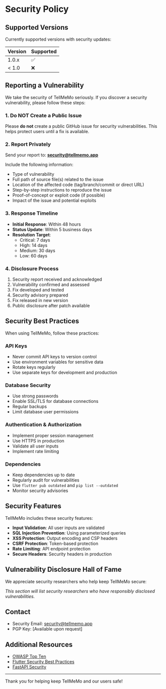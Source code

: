 # Security Policy

## Supported Versions

Currently supported versions with security updates:

| Version | Supported          |
| ------- | ------------------ |
| 1.0.x   | :white_check_mark: |
| < 1.0   | :x:                |

## Reporting a Vulnerability

We take the security of TellMeMo seriously. If you discover a security vulnerability, please follow these steps:

### 1. Do NOT Create a Public Issue

Please **do not** create a public GitHub issue for security vulnerabilities. This helps protect users until a fix is available.

### 2. Report Privately

Send your report to: **security@tellmemo.app**

Include the following information:
- Type of vulnerability
- Full path of source file(s) related to the issue
- Location of the affected code (tag/branch/commit or direct URL)
- Step-by-step instructions to reproduce the issue
- Proof-of-concept or exploit code (if possible)
- Impact of the issue and potential exploits

### 3. Response Timeline

- **Initial Response**: Within 48 hours
- **Status Update**: Within 5 business days
- **Resolution Target**:
  - Critical: 7 days
  - High: 14 days
  - Medium: 30 days
  - Low: 60 days

### 4. Disclosure Process

1. Security report received and acknowledged
2. Vulnerability confirmed and assessed
3. Fix developed and tested
4. Security advisory prepared
5. Fix released in new version
6. Public disclosure after patch available

## Security Best Practices

When using TellMeMo, follow these practices:

### API Keys
- Never commit API keys to version control
- Use environment variables for sensitive data
- Rotate keys regularly
- Use separate keys for development and production

### Database Security
- Use strong passwords
- Enable SSL/TLS for database connections
- Regular backups
- Limit database user permissions

### Authentication & Authorization
- Implement proper session management
- Use HTTPS in production
- Validate all user inputs
- Implement rate limiting

### Dependencies
- Keep dependencies up to date
- Regularly audit for vulnerabilities
- Use `flutter pub outdated` and `pip list --outdated`
- Monitor security advisories

## Security Features

TellMeMo includes these security features:

- **Input Validation**: All user inputs are validated
- **SQL Injection Prevention**: Using parameterized queries
- **XSS Protection**: Output encoding and CSP headers
- **CSRF Protection**: Token-based protection
- **Rate Limiting**: API endpoint protection
- **Secure Headers**: Security headers in production

## Vulnerability Disclosure Hall of Fame

We appreciate security researchers who help keep TellMeMo secure:

_This section will list security researchers who have responsibly disclosed vulnerabilities._

## Contact

- Security Email: security@tellmemo.app
- PGP Key: [Available upon request]

## Additional Resources

- [OWASP Top Ten](https://owasp.org/www-project-top-ten/)
- [Flutter Security Best Practices](https://docs.flutter.dev/security)
- [FastAPI Security](https://fastapi.tiangolo.com/tutorial/security/)

---

Thank you for helping keep TellMeMo and our users safe!